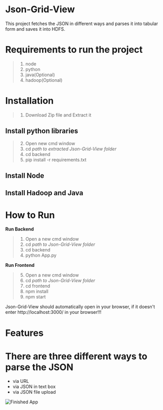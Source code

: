 # Json-Grid-View

This project fetches the JSON in different ways and parses it into tabular form and saves it into HDFS.

# Requirements to run the project
> 1. node
> 2. python
> 3. java(Optional)
> 4. hadoop(Optional)

# Installation

> 1. Download Zip file and Extract it

## Install python libraries
> 2. Open new cmd window
> 3. cd *path to extracted Json-Grid-View folder*
> 5. cd backend 
> 5. pip install -r requirements.txt
  
## Install Node

## Install Hadoop and Java

# How to Run 

**Run Backend**
> 1. Open a new cmd window
> 2. cd *path to Json-Grid-View folder*
> 3. cd backend
> 4. python App.py
  
**Run Frontend**
> 5. Open a new cmd window
> 6. cd *path to Json-Grid-View folder*
> 7. cd frontend
> 8. npm install
> 9. npm start

Json-Grid-View should automatically open in your browser, if it doesn't enter http://localhost:3000/ in your browser!!!

# Features
# There are three different ways to parse the JSON
- via URL
- via JSON in text box
- via JSON file upload


![Finished App](UI.gif)
